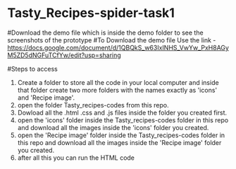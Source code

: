 # Tasty_Recipes-spider-task1

#Download the demo file which is inside the demo folder to see the screenshots of the prototype
#To Download the demo file Use the link - https://docs.google.com/document/d/1QBQkS_w63IxINHS_VwYw_PxH8AGyM5ZD5dNGFuTCfYw/edit?usp=sharing


#Steps to access
1. Create a folder to store all the code in your local computer and inside that folder create two more folders with the names exactly as 'icons' and 'Recipe image'.
2. open the folder Tasty_recipes-codes from this repo.
3. Dowload all the .html .css and .js files inside the folder you created
first. 
4. open the 'icons' folder inside the Tasty_recipes-codes folder in this repo and download all the images inside the 'icons' folder you created. 
5. open the 'Recipe image' folder inside the Tasty_recipes-codes folder in this repo and download all the images inside the 'Recipe image' folder you created.
6. after all this you can run the HTML code
